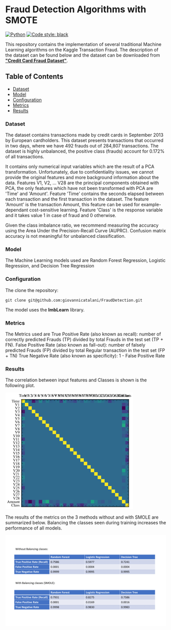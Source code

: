 # Fraud Detection Algorithms with SMOTE
[![Python](https://img.shields.io/badge/python-3.8-informational)](https://docs.python.org/3/)
[![Code style: black](https://img.shields.io/badge/code%20style-black-000000.svg)](https://github.com/psf/black)

This repository contains the implementation of several traditional Machine Learning algorithms on the Kaggle Transaction Fraud.
The description of the dataset can be found below and the dataset can be downloaded from [**"Credit Card Fraud Dataset"**](https://www.kaggle.com/datasets/mlg-ulb/creditcardfraud?resource=download). 

<!-- TABLE OF CONTENTS -->
## Table of Contents

* [Dataset](#dataset)
* [Model](#model)
* [Configuration](#configuration)
* [Metrics](#metrics)
* [Results](#results)




### Dataset

The dataset contains transactions made by credit cards in September 2013 by European cardholders.
This dataset presents transactions that occurred in two days, where we have 492 frauds out of 284,807 transactions. The dataset is highly unbalanced, the positive class (frauds) account for 0.172% of all transactions.

It contains only numerical input variables which are the result of a PCA transformation. Unfortunately, due to confidentiality issues, we cannot provide the original features and more background information about the data. Features V1, V2, … V28 are the principal components obtained with PCA, the only features which have not been transformed with PCA are 'Time' and 'Amount'. Feature 'Time' contains the seconds elapsed between each transaction and the first transaction in the dataset. The feature 'Amount' is the transaction Amount, this feature can be used for example-dependant cost-sensitive learning. Feature 'Class' is the response variable and it takes value 1 in case of fraud and 0 otherwise.

Given the class imbalance ratio, we recommend measuring the accuracy using the Area Under the Precision-Recall Curve (AUPRC). Confusion matrix accuracy is not meaningful for unbalanced classification.

### Model

The Machine Learning models used are Random Forest Regression, Logistic Regression, and Decision Tree Regression



### Configuration

The clone the repository:
```shell script
git clone git@github.com:giovannicatalani/FraudDetection.git
```
The model uses the **ImbLearn** library.


### Metrics
The Metrics used are True Positive Rate (also known as recall): number of correctly predicted Frauds (TP) divided by total Frauds in the test set (TP + FN).
False Positive Rate (also known as fall-out): number of falsely predicted Frauds (FP) divided by total Regular transaction in the test set (FP + TN)
True Negative Rate (also known as specificity): 1 - False Positive Rate

### Results
The correlation between input features and Classes is shown is the following plot.

<img src="https://github.com/giovannicatalani/FraudDetection/blob/main/images/Correlation.png" width="400" />

The results of the metrics on the 3 methods without and with SMOLE are summarized below. Balancing the classes seen during training increases the performance of all models.

<img src="https://github.com/giovannicatalani/FraudDetection/blob/main/images/Results.png" width="800" />



